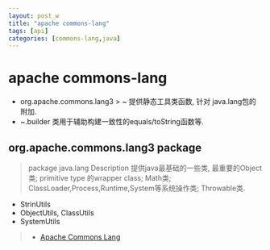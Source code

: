 ```yaml
---
layout: post_w
title: "apache commons-lang"
tags: [api] 
categories: [commons-lang,java]
---
```


# apache commons-lang

* org.apache.commons.lang3 > ~
	提供静态工具类函数, 针对 java.lang包的附加.
* ~.builder
	类用于辅助构建一致性的equals/toString函数等.

## org.apache.commons.lang3 package

> package java.lang Description
> 提供java最基础的一些类, 最重要的Object类; primitive type 的wrapper class; Math类; ClassLoader,Process,Runtime,System等系统操作类; Throwable类.

- StrinUtils
- ObjectUtils, ClassUtils
- SystemUtils

> - [Apache Commons Lang](http://commons.apache.org/proper/commons-lang/apidocs/overview-summary.html)